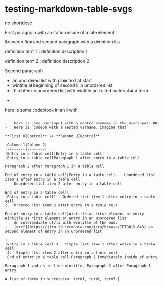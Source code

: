 # testing-markdown-table-svgs

no shortdesc

First paragraph with a citation inside of a cite element

Between first and second paragraph with a definition list

 definition term 1
:   definition description 1

  definition term 2
:   definition description 2

 Second paragraph

-   an unordered list with plain text at start
-   wintitle at beginning of second li in unordered list
-   third item in unordered list with wintitle and cited material and term
-   ```
here is some codeblock in an li with
```

-   Here is some userinput with a nested varname in the userinput. OK.
-   Here is `codeph with a nested varname, imagine that`.

**First UIControl** \> **Second UIControl**

|Column 1|Column 2|
|--------|--------|
|Entry in a table cell|Entry in a table cell|
|Entry in a table cellParagraph 1 after entry in a table cell

Paragraph 2 after Paragraph 1 in a table cell

End of entry in a table cell|Entry in a table cell-   Unordered list item 1 after entry in a table cell
-   Unordered list item 2 after entry in a table cell

End of entry in a table cell|
|Entry in a table cell1.  Ordered list item 1 after entry in a table cell
2.  Ordered list item 2 after entry in a table cell

End of entry in a table cell|Wintitle as first element of entry-   Wintitle as first element of entry in an unordered list
-   An intermediate ul/li with wintitle at the end.
-   [xref](https://jira.td.teradata.com/jira/browse/IETOOLS-843) as second element of entry in an unordered list

|
|Entry in a table cell 2.  Simple list item 1 after entry in a table cell
 4.  Simple list item 2 after entry in a table cell
 End of entry in a table cell|Paragraph 1 immediately inside of entry

Paragraph 1 and an in-line wintitle. Paragraph 2 after Paragraph 1 entry

A list of terms in succession: term1, term2, term3.|

